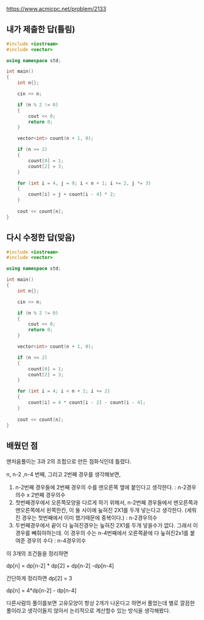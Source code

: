 https://www.acmicpc.net/problem/2133

내가 제출한 답(틀림)
---------------
```cpp
#include <iostream>
#include <vector>

using namespace std;

int main()
{
	int n{};

	cin >> n;

	if (n % 2 != 0)
	{
		cout << 0;
		return 0;
	}

	vector<int> count(n + 1, 0);

	if (n >= 2)
	{
		count[0] = 1;
		count[2] = 3;
	}

	for (int i = 4, j = 9; i < n + 1; i += 2, j *= 3)
	{
		count[i] = j + count[i - 4] * 2;
	}
	
	cout << count[n];
}
```

다시 수정한 답(맞음)
------------
```cpp
#include <iostream>
#include <vector>

using namespace std;

int main()
{
	int n{};

	cin >> n;

	if (n % 2 != 0)
	{
		cout << 0;
		return 0;
	}

	vector<int> count(n + 1, 0);

	if (n >= 2)
	{
		count[0] = 1;
		count[2] = 3;
	}

	for (int i = 4; i < n + 1; i += 2)
	{
		count[i] = 4 * count[i - 2] - count[i - 4];
	}
	
	cout << count[n];
}
```

배웠던 점
-------------
맨처음풀이는 3과 2의 조합으로 만든 점화식인데 틀렸다.

n, n-2 ,n-4 번째, 그리고 2번째 경우를 생각해보면, 
1. n-2번째 경우들에 2번째 경우의 수를 맨오른쪽 옆에 붙인다고 생각한다. : n-2경우의수 x 2번째 경우의수
2. 첫번째경우에서 오른쪽모양을 다르게 하기 위해서, n-2번째 경우들에서 맨오른쪽과 맨오른쪽에서 왼쪽한칸, 이 둘 사이에 눞혀진 2X1를 두개 넣는다고 생각한다. (세워진 경우는 첫번째에서 이미 했기때문에 중복이다.) : n-2경우의수
3. 두번째경우에서 끝이 다 눞혀진경우는 눞혀진 2X1를 두개 넣을수가 없다. 그래서 이 경우를 빼줘야하는데. 이 경우의 수는 n-4번째에서 오른쪽끝에 다 눞혀진2x1를 붙여준 경우의 수다 : n-4경우의수

이 3개의 조건들을 정리하면

dp[n] = dp[n-2] * dp[2] + dp[n-2] -dp[n-4]

간단하게 정리하면 dp[2] = 3

dp[n] = 4*dp[n-2] - dp[n-4]

다른사람의 풀이를보면 고유모양이 항상 2개가 나온다고 하면서 풀었는데 별로 깔끔한 풀이라고 생각이들지 않아서 논리적으로 계산할수 있는 방식을 생각해봤다.
